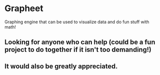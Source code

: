 # Grapheet
Graphing engine that can be used to visualize data and do fun stuff with math!

## Looking for anyone who can help (could be a fun project to do together if it isn't too demanding!)
## It would also be greatly appreciated.
